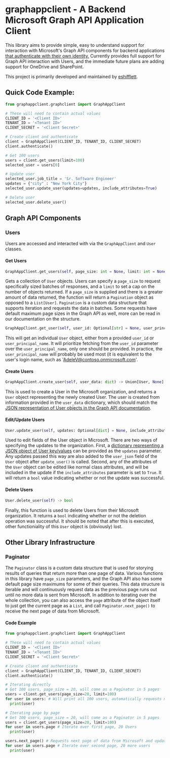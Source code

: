 # graphappclient - A Backend Microsoft Graph API Application Client
This library aims to provide simple, easy to understand support for interaction with Microsoft's Graph API components for backend applications [that authenticate with their own identity.](https://docs.microsoft.com/en-us/graph/auth-v2-service) Currently provides full support for Graph API interaction with Users, and the immediate future plans are adding support for OneDrive and SharePoint.

This project is primarily developed and maintained by [eshifflett](https://github.com/eshifflett).

## Quick Code Example:
```python
from graphappclient.graphclient import GraphAppClient

# These will need to contain actual values
CLIENT_ID = '<Client ID>'
TENANT_ID = '<Tenant ID>'
CLIENT_SECRET = '<Client Secret>'

# Create client and authenticate
client = GraphAppClient(CLIENT_ID, TENANT_ID, CLIENT_SECRET)
client.authenticate()

# Get 100 users
users = client.get_users(limit=100)
selected_user = users[0]

# Update user
selected_user.job_title = 'Sr. Software Engineer'
updates = {"city" : "New York City"}
selected_user.update_user(updates=updates, include_attributes=True)

# Delete user
selected_user.delete_user()
```

## Graph API Components
### Users
Users are accessed and interacted with via the `GraphAppClient` and `User` classes.
#### Get Users
```python
GraphAppClient.get_users(self, page_size: int = None, limit: int = None) -> Union[List[User], Paginator, None]
```

Gets a collection of `User` objects. Users can specify a `page_size` to request specifically sized batches of responses, and a `limit` to set a cap on the number of objects returned. If a `page_size` is supplied and there is a greater amount of data returned, the function will return a `Pagination` object as opposed to a `List[User]`. `Pagination` is a custom data structure that supports iteration and requests the data in batches. Some requests have default maximum page sizes in the Graph API as well, more can be read in our documentation on the structure.

```python
GraphAppClient.get_user(self, user_id: Optional[str] = None, user_principal_name: Optional[str] = None) -> Union[User, None]
```
This will get an individual `User` object, either from a provided `user_id` or `user_principal_name`. It will prioritize fetching from the `user_id` parameter over the `user_principal_name`, only one should be provided. In practice, the `user_principal_name` will probably be used most (it is equivalent to the user's login name, such as 'AdeleV@contoso.onmicrosoft.com'.

#### Create Users
```python
GraphAppClient.create_user(self, user_data: dict) -> Union[User, None]
```
This is used to create a User in the Microsoft organization, and returns a `User` object representing the newly created User. The user is created from information provided in the `user_data` dictionary, which should match the [JSON representation of User objects in the Graph API documentation](https://docs.microsoft.com/en-us/graph/api/user-post-users?view=graph-rest-1.0&tabs=http#request-body).

#### Edit/Update Users
```python
User.update_user(self, updates: Optional[dict] = None, include_attributes: Optional[bool] = False) -> bool
```
Used to edit fields of the User object in Microsoft. There are two ways of specifying the updates to the organization. First, a [dictionary representing a JSON object of User key/values](https://docs.microsoft.com/en-us/graph/api/user-update?view=graph-rest-1.0&tabs=http#request-body) can be provided as the `updates` parameter. Any updates passed this way are also added to the `user_json` field of the `User` object after `update_user()` is called. Second, any of the attributes of the `User` object can be edited like normal class attributes, and will be included in the update if the `include_attributes` parameter is set to `True`. It will return a `bool` value indicating whether or not the update was successful.

#### Delete Users
```python
User.delete_user(self) -> bool
```
Finally, this function is used to delete Users from their Microsoft organization. It returns a `bool` indicating whether or not the deletion operation was successful. It should be noted that after this is executed, other functioniality of this `User` object is (obviously) lost. 

## Other Library Infrastructure
### Paginator
The `Paginator` class is a custom data structure that is used for storying results of queries that return more than one page of data. Various functions in this library have `page_size` parameters, and the Graph API also has some default page size maximums for some of their queries. This data structure is iterable and will continuously request data as the previous page runs out until no more data is sent from Microsoft. In addition to iterating over the whole collection, you can also access the `page` attribute of the object itself to just get the current page as a `List`, and call `Paginator.next_page()` to receive the next page of data from Microsoft.
#### Code Example
```python
from graphappclient.graphclient import GraphAppClient

# These will need to contain actual values
CLIENT_ID = '<Client ID>'
TENANT_ID = '<Tenant ID>'
CLIENT_SECRET = '<Client Secret>'

# Create client and authenticate
client = GraphAppClient(CLIENT_ID, TENANT_ID, CLIENT_SECRET)
client.authenticate()

# Iterating directly
# Get 100 users, page_size = 20, will come as a Paginator in 5 pages
users = client.get_users(page_size=20, limit=100)
for user in users: # Will print all 100 users, automatically requests more every 20
  print(user)

# Iterating page by page
# Get 100 users, page_size = 20, will come as a Paginator in 5 pages
users = client.get_users(page_size=20, limit=100)
for user in users.page # Iterate over first page, 20 Users
  print(user)

users.next_page() # Requests next page of data from Microsoft and updates data structure
for user in users.page # Iterate over second page, 20 more users
  print(user)
```
